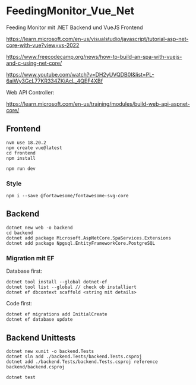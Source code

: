 # FeedingMonitor_Vue_Net
Feeding Monitor mit .NET Backend und VueJS Frontend

https://learn.microsoft.com/en-us/visualstudio/javascript/tutorial-asp-net-core-with-vue?view=vs-2022

https://www.freecodecamp.org/news/how-to-build-an-spa-with-vuejs-and-c-using-net-core/

https://www.youtube.com/watch?v=DH2yUVQDB0I&list=PL-6aiWy3GcL77KR334ZKiAcL_4QEF4XBf

Web API Controller:

https://learn.microsoft.com/en-us/training/modules/build-web-api-aspnet-core/

## Frontend

```
nvm use 18.20.2
npm create vue@latest
cd frontend
npm install

npm run dev
```

### Style

```
npm i --save @fortawesome/fontawesome-svg-core
```


## Backend

```
dotnet new web -o backend
cd backend
dotnet add package Microsoft.AspNetCore.SpaServices.Extensions
dotnet add package Npgsql.EntityFrameworkCore.PostgreSQL
```

### Migration mit EF

Database first:

```
dotnet tool install --global dotnet-ef
dotnet tool list --global // check ob installiert
dotnet ef dbcontext scaffold <string mit details>
```

Code first:

```
dotnet ef migrations add InitialCreate
dotnet ef database update
```



## Backend Unittests

```
dotnet new xunit -o backend.Tests
dotnet sln add ./backend.Tests/backend.Tests.csproj
dotnet add ./backend.Tests/backend.Tests.csproj reference backend/backend.csproj

dotnet test
```
